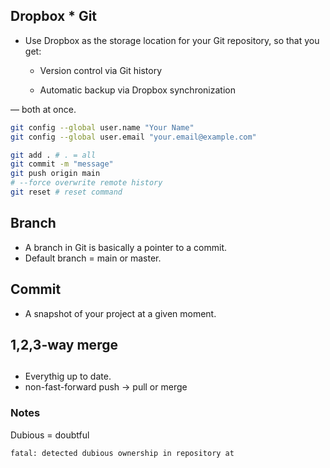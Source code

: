 ## Dropbox * Git

* Use Dropbox as the storage location for your Git repository, so that you get:

    * Version control via Git history

    * Automatic backup via Dropbox synchronization

— both at once.


```bash
git config --global user.name "Your Name"
git config --global user.email "your.email@example.com"

git add . # . = all
git commit -m "message"
git push origin main
# --force overwrite remote history
git reset # reset command
```


## Branch
* A branch in Git is basically a pointer to a commit.
* Default branch = main or master.

## Commit

* A snapshot of your project at a given moment.

## 1,2,3-way merge

## 
* Everythig up to date.
* non-fast-forward push -> pull or merge


### Notes


Dubious = doubtful
```
fatal: detected dubious ownership in repository at
```